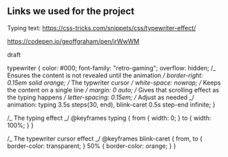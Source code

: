 ## Links we used for the project

Typing text: https://css-tricks.com/snippets/css/typewriter-effect/

https://codepen.io/geoffgraham/pen/jrWwWM

draft

typewriter {
color: #000;
font-family: "retro-gaming";
overflow: hidden; /_ Ensures the content is not revealed until the animation _/
border-right: 0.15em solid orange; /_ The typwriter cursor _/
white-space: nowrap; /_ Keeps the content on a single line _/
margin: 0 auto; /_ Gives that scrolling effect as the typing happens _/
letter-spacing: 0.15em; /_ Adjust as needed _/
animation: typing 3.5s steps(30, end), blink-caret 0.5s step-end infinite;
}

/_ The typing effect _/
@keyframes typing {
from {
width: 0;
}
to {
width: 100%;
}
}

/_ The typewriter cursor effect _/
@keyframes blink-caret {
from,
to {
border-color: transparent;
}
50% {
border-color: orange;
}
}
